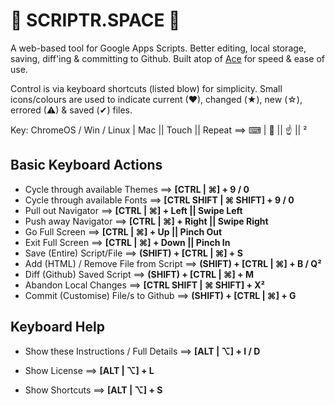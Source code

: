 
🐧 SCRIPTR.SPACE 🐧
===================
A web-based tool for Google Apps Scripts. Better editing, local storage, saving, diff'ing & committing to Github. Built atop of [Ace][1] for speed & ease of use.

Control is via keyboard shortcuts (listed blow) for simplicity. Small icons/colours are used to indicate current (♥), changed (★), new (☆), errored (⚠) & saved (✔) files.

Key: ChromeOS / Win / Linux | Mac || Touch || Repeat  ==>   ⌨ | 🍏 || ☝ || ²

Basic Keyboard Actions
----------------------
* Cycle through available Themes          ==>     __[CTRL | ⌘] + 9 / 0__
* Cycle through available Fonts           ==>     __[CTRL SHIFT | ⌘ SHIFT] + 9 / 0__
* Pull out Navigator                      ==>     __[CTRL | ⌘] + Left || Swipe Left__
* Push away Navigator                     ==>     __[CTRL | ⌘] + Right || Swipe Right__
* Go Full Screen                          ==>     __[CTRL | ⌘] + Up || Pinch Out__
* Exit Full Screen                        ==>     __[CTRL | ⌘] + Down || Pinch In__
* Save (Entire) Script/File               ==>     __(SHIFT) + [CTRL | ⌘] + S__
* Add (HTML) / Remove File from Script    ==>     __(SHIFT) + [CTRL | ⌘] + B / Q²__
* Diff (Github) Saved Script              ==>     __(SHIFT) + [CTRL | ⌘] + M__
* Abandon Local Changes                   ==>     __[CTRL SHIFT | ⌘ SHIFT] + X²__
* Commit (Customise) File/s to Github     ==>     __(SHIFT) + [CTRL | ⌘] + G__

Keyboard Help
-------------
* Show these Instructions / Full Details  ==>     __[ALT | ⌥] + I / D__
* Show License                            ==>     __[ALT | ⌥] + L__
* Show Shortcuts                          ==>     __[ALT | ⌥] + S__

  [1]: https://ace.c9.io/ "Ace - The high performance code editor for the web"